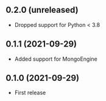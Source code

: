 ## 0.2.0 (unreleased)

- Dropped support for Python < 3.8

## 0.1.1 (2021-09-29)

- Added support for MongoEngine

## 0.1.0 (2021-09-29)

- First release
